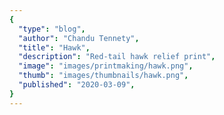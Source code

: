 ```yaml
---
{
  "type": "blog",
  "author": "Chandu Tennety",
  "title": "Hawk",
  "description": "Red-tail hawk relief print",
  "image": "images/printmaking/hawk.png",
  "thumb": "images/thumbnails/hawk.png",
  "published": "2020-03-09",
}
---
```

